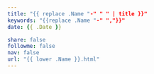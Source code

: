 ```yaml
---
title: "{{ replace .Name "-" " " | title }}"
keywords: "{{replace .Name "-" ","}}"
date: {{ .Date }}

share: false
followme: false
nav: false
url: "{{ lower .Name }}.html"
---
```




